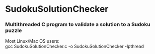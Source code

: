 # SudokuSolutionChecker
### Multithreaded C program to validate a solution to a Sudoku puzzle   

 Most Linux/Mac OS users:  
 gcc SudokuSolutionChecker.c -o SudokuSolutionChecker -lpthread  

